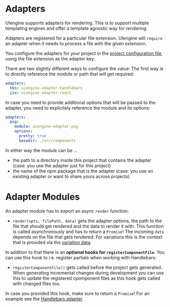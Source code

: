 # Adapters

UIengine supports adapters for rendering.
This is to support multiple templating engines and offer a template agnostic way for rendering.

Adapters are registered for a particular file extension.
UIengine will `require` an adapter when it needs to process a file with the given extension.

You configure the adapters for your project in the [project configuration file](./config.md),
using the file extension as the adapter key.

There are two slightly different ways to configure the value:
The first way is to directly reference the module or path that will get required:

```yaml
adapters:
  hbs: uiengine-adapter-handlebars
  jsx: uiengine-adapter-react
```

In case you need to provide additional options that will be passed to the adapter, you need to
explicitely reference the module and its options:

```yaml
adapters:
  pug:
    module: uiengine-adapter-pug
    options:
      pretty: true
      basedir: ./src/components
```

In either way the module can be …

- the path to a directory inside this project that contains the adapter
  (case: you use the adapter just for this project)
- the name of the npm package that is the adapter
  (case: you use an existing adapter or want to share yours across projects)

# Adapter Modules

An adapter module has to export an async `render` function:

- `render(opts, filePath, data)` gets the adapter options, the path to the file that should get
  rendered and the data to render it with.
  This function is called asynchronously and has to return a `Promise`!
  The incoming `data` depends on the file that gets rendered:
  For variations this is the context that is provided via the [variation data](./variation.md).

In addition to that there is an **optional hooks for `registerComponentFile`**.
You can use this hook to i.e. register partials when working with Handlebars:

- `registerComponentFile()` gets called before the project gets generated.
  When generating incremental changes during development you can use this to update the
  registered cpomponent files as this hook gets called with changed files too.

In case you provided this hook, make sure to return a `Promise`!
For an example see the [Handlebars adapter](https://github.com/dennisreimann/uiengine-adapter-handlebars/blob/master/src/index.js).
